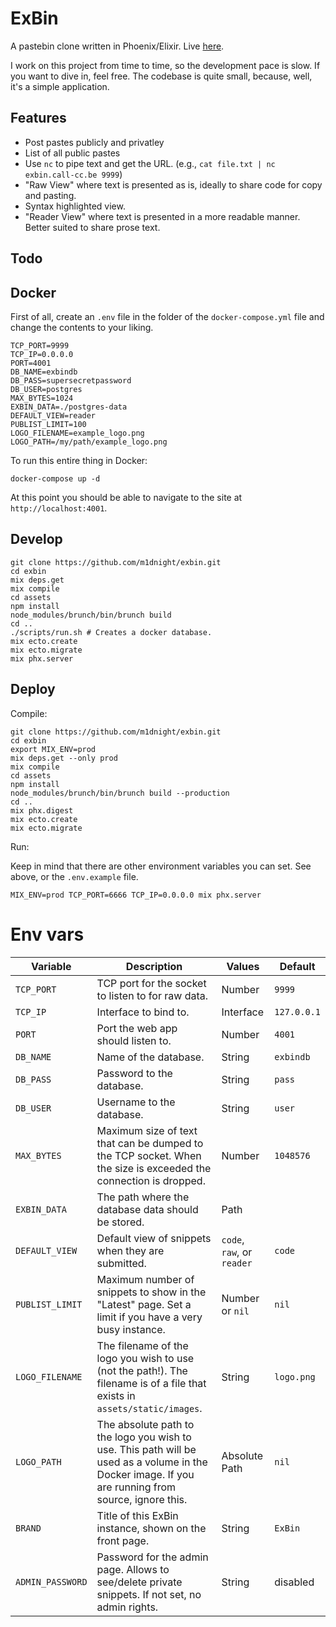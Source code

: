 # ExBin

A pastebin clone written in Phoenix/Elixir. Live [here](https://exbin.call-cc.be). 

I work on this project from time to time, so the development pace is slow. If you want to dive in, feel free. The codebase is quite small, because, well, it's a simple application.

## Features

 * Post pastes publicly and privatley 
 * List of all public pastes 
 * Use `nc` to pipe text and get the URL. 
   (e.g., `cat file.txt | nc exbin.call-cc.be 9999`)
 * "Raw View" where text is presented as is, ideally to share code for copy and pasting.
 * Syntax highlighted view.
 * "Reader View" where text is presented in a more readable manner. Better suited to share prose text.

## Todo

## Docker 

First of all, create an `.env` file in the folder of the `docker-compose.yml` file and change the contents to your liking.

```
TCP_PORT=9999
TCP_IP=0.0.0.0
PORT=4001
DB_NAME=exbindb
DB_PASS=supersecretpassword
DB_USER=postgres
MAX_BYTES=1024
EXBIN_DATA=./postgres-data 
DEFAULT_VIEW=reader
PUBLIST_LIMIT=100
LOGO_FILENAME=example_logo.png
LOGO_PATH=/my/path/example_logo.png
```

To run this entire thing in Docker:

```
docker-compose up -d
```

At this point you should be able to navigate to the site at `http://localhost:4001`.


## Develop 

```
git clone https://github.com/m1dnight/exbin.git
cd exbin
mix deps.get
mix compile
cd assets 
npm install
node_modules/brunch/bin/brunch build
cd ..
./scripts/run.sh # Creates a docker database.
mix ecto.create 
mix ecto.migrate
mix phx.server
```

## Deploy

Compile:

```
git clone https://github.com/m1dnight/exbin.git
cd exbin
export MIX_ENV=prod
mix deps.get --only prod
mix compile
cd assets 
npm install
node_modules/brunch/bin/brunch build --production
cd ..
mix phx.digest 
mix ecto.create 
mix ecto.migrate
```

Run:

Keep in mind that there are other environment variables you can set. See above, or the `.env.example` file.
```
MIX_ENV=prod TCP_PORT=6666 TCP_IP=0.0.0.0 mix phx.server
```

# Env vars

| Variable        	| Description                                                                                                     	                                  | Values                     	| Default     	|
|-----------------	|---------------------------------------------------------------------------------------------------------------------------------------------------- |----------------------------	|-------------	|
| `TCP_PORT`      	| TCP port for the socket to listen to for raw data.                                                              	                                  | Number                     	| `9999`      	|
| `TCP_IP`        	| Interface to bind to.                                                                                           	                                  | Interface                  	| `127.0.0.1` 	|
| `PORT`          	| Port the web app should listen to.                                                                              	                                  | Number                     	| `4001`      	|
| `DB_NAME`       	| Name of the database.                                                                                           	                                  | String                     	| `exbindb`   	|
| `DB_PASS`       	| Password to the database.                                                                                       	                                  | String                     	| `pass`      	|
| `DB_USER`       	| Username to the database.                                                                                       	                                  | String                     	| `user`      	|
| `MAX_BYTES`     	| Maximum size of text that can be dumped to the TCP socket. When the size is exceeded the connection is dropped. 	                                  | Number                     	| `1048576`   	|
| `EXBIN_DATA`    	| The path where the database data should be stored.                                                              	                                  | Path                       	|             	|
| `DEFAULT_VIEW`  	| Default view of snippets when they are submitted.                                                               	                                  | `code`, `raw`, or `reader` 	| `code`      	|
| `PUBLIST_LIMIT` 	| Maximum number of snippets to show in the "Latest" page. Set a limit if you have a very busy instance.          	                                  | Number or `nil`            	| `nil`       	|
| `LOGO_FILENAME` 	| The filename of the logo you wish to use (not the path!). The filename is of a file that exists in `assets/static/images`.                          | String                    	| `logo.png`   	|
| `LOGO_PATH` 	    | The absolute path to the logo you wish to use. This path will be used as a volume in the Docker image. If you are running from source, ignore this. | Absolute Path               | `nil`         |                                                      	| String                    	| `logo.png`   	|
| `BRAND` 	        | Title of this ExBin instance, shown on the front page.                                                                                              | String                      | `ExBin`       |
| `ADMIN_PASSWORD`  | Password for the admin page. Allows to see/delete private snippets. If not set, no admin rights.                                                    | String                      | disabled      |